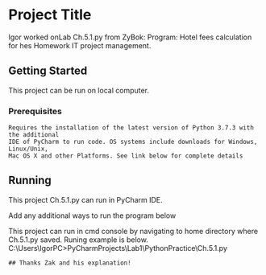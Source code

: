 # Project Title

 Igor worked onLab Ch.5.1.py from ZyBok: Program: Hotel fees calculation  
 for hes Homework IT project management.


## Getting Started
  This project can be run on local computer.


### Prerequisites
    Requires the installation of the latest version of Python 3.7.3 with the additional
    IDE of PyCharm to run code. OS systems include downloads for Windows, Linux/Unix,
    Mac OS X and other Platforms. See link below for complete details
   

## Running

  This project Ch.5.1.py can run in PyCharm IDE.


   Add any additional ways to run the program below


   This project can run in cmd console by navigating to home directory 
   where Ch.5.1.py saved. Runing example is below.
    C:\Users\IgorPC>PyCharmProjects\Lab1\PythonPractice\Ch.5.1.py

```
## Thanks Zak and his explanation!